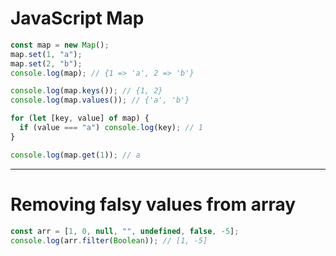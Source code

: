 # JavaScript Map

```javascript
const map = new Map();
map.set(1, "a");
map.set(2, "b");
console.log(map); // {1 => 'a', 2 => 'b'}

console.log(map.keys()); // {1, 2}
console.log(map.values()); // {'a', 'b'}

for (let [key, value] of map) {
  if (value === "a") console.log(key); // 1
}

console.log(map.get(1)); // a
```

---

# Removing falsy values from array

```javascript
const arr = [1, 0, null, "", undefined, false, -5];
console.log(arr.filter(Boolean)); // [1, -5]
```
